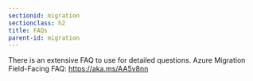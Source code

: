 ```yaml
---
sectionid: migration
sectionclass: h2
title: FAQs
parent-id: migration
---
```


There is an extensive FAQ to use for detailed questions.
Azure Migration Field-Facing FAQ: <https://aka.ms/AA5v8nn>
